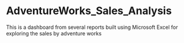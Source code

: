 # AdventureWorks_Sales_Analysis
This is a dashboard from several reports built using Microsoft Excel for exploring the sales by adventure works
